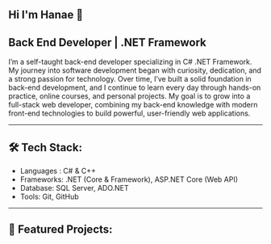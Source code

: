 ## Hi I'm Hanae 👋
## Back End Developer | .NET Framework

I’m a self-taught back-end developer specializing in C#  .NET Framework. My journey into software development  began with curiosity, dedication, and a strong passion for technology.
Over time, I’ve built a solid foundation in back-end development, and I continue to learn every day through hands-on practice, online courses, and personal projects. My goal is to grow into a full-stack web developer, combining my back-end knowledge with modern front-end technologies to build powerful, user-friendly web applications.
***
## 🛠️ Tech Stack:

- Languages : C# & C++
- Frameworks: .NET (Core & Framework), ASP.NET Core (Web API)
- Database: SQL Server, ADO.NET
- Tools: Git, GitHub
***
## 🌟 Featured Projects:



  








